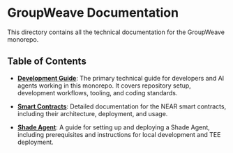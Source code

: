 # GroupWeave Documentation

This directory contains all the technical documentation for the GroupWeave monorepo.

## Table of Contents

*   **[Development Guide](./development.md)**: The primary technical guide for developers and AI agents working in this monorepo. It covers repository setup, development workflows, tooling, and coding standards.

*   **[Smart Contracts](./contracts.md)**: Detailed documentation for the NEAR smart contracts, including their architecture, deployment, and usage.

*   **[Shade Agent](./shade-agent.md)**: A guide for setting up and deploying a Shade Agent, including prerequisites and instructions for local development and TEE deployment.
